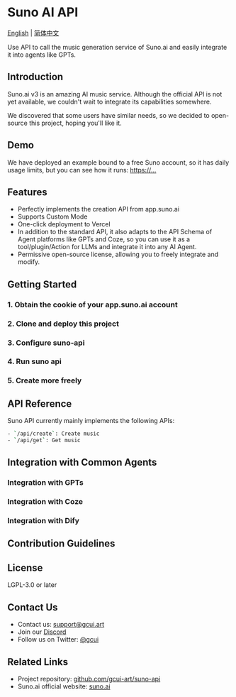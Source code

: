 # Suno AI API

[English](./README.md) | [简体中文](./README_CN.md)

Use API to call the music generation service of Suno.ai and easily integrate it into agents like GPTs.

## Introduction

Suno.ai v3 is an amazing AI music service. Although the official API is not yet available, we couldn't wait to integrate its capabilities somewhere.

We discovered that some users have similar needs, so we decided to open-source this project, hoping you'll like it.

## Demo

We have deployed an example bound to a free Suno account, so it has daily usage limits, but you can see how it runs:
[https://...](https://...)

## Features

- Perfectly implements the creation API from app.suno.ai
- Supports Custom Mode
- One-click deployment to Vercel
- In addition to the standard API, it also adapts to the API Schema of Agent platforms like GPTs and Coze, so you can use it as a tool/plugin/Action for LLMs and integrate it into any AI Agent.
- Permissive open-source license, allowing you to freely integrate and modify.

## Getting Started

### 1. Obtain the cookie of your app.suno.ai account

### 2. Clone and deploy this project

### 3. Configure suno-api

### 4. Run suno api

### 5. Create more freely

## API Reference

Suno API currently mainly implements the following APIs:

```bash
- `/api/create`: Create music
- `/api/get`: Get music
```

## Integration with Common Agents

### Integration with GPTs

### Integration with Coze

### Integration with Dify

## Contribution Guidelines

## License

LGPL-3.0 or later

## Contact Us

- Contact us: <support@gcui.art>
- Join our [Discord](https://...)
- Follow us on Twitter: [@gcui](https://twitter.com/gcui_art)

## Related Links

- Project repository: [github.com/gcui-art/suno-api](https://github.com/gcui-art/suno-api)
- Suno.ai official website: [suno.ai](https://suno.ai)
